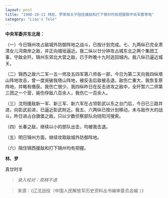 ```yaml
---
layout: post
title: "1948-10-11 林彪、罗荣桓关于阻住援敌和打下锦州均有把握致中央军委等电"
category: "Liao's Tele"
---
```

**中央军委并东北局：**

（一）今日锦州攻占敌城外防御阵地之战斗，已按计划完成。七、九两纵已完全肃清女儿河南岸之敌，并正向城垣逼近。我二纵以廿分钟攻占城东北之两个集团工事，守敌全歼。锦州东郊北大营之敌，已于昨晚十九时逃回城内。我八纵已逼近城关。

（二）锦西之故六二军一五一师及五四军第八师各一部，今日为第二天向我四纵塔山阵地攻击，曾一度突破我塔山阵地，被反击后敌被击退，敌伤亡重大，我恢复原阵地，并略有缴获。我伤亡很少。我四纵昨日在反击进攻之敌中，全歼暂六二师第三团之一个营，毙伤俘敌八百余人，我伤亡一百余人。

（三）沈阳援敌新一军、新三军、新六军在占领彰武以东之台门后，今日已三路并进，向彰武前进，已逼近彰武附近。我五、六两纵已按计划移动，未与敌作大的战斗。昨日进占白旗堡之敌，只以少数侦察部队向绕阳河搜索。

（四）长春之敌，继续以小的部队出击，均被我击退。

（五）明日锦州方面，继续攻取敌城外防御阵地。

（六）阻住锦西援敌和打下锦州均有把握。

**林、罗**

真廿时半


> *录入校对：观棋不语*

> 来源：《辽沈战役（中国人民解放军历史资料丛书编审委员会编 ）》

